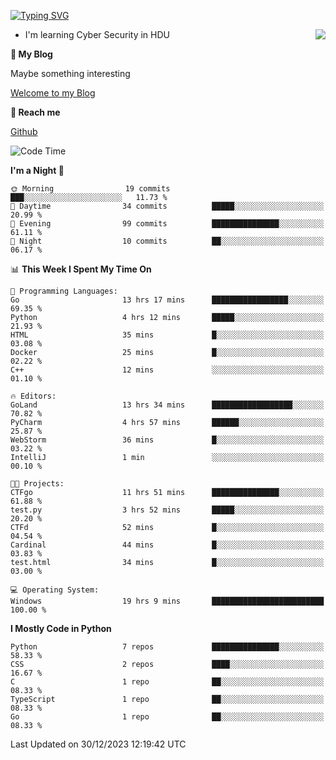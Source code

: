 [![Typing SVG](https://readme-typing-svg.herokuapp.com?font=Fira+Code&pause=1000&random=false&width=450&height=60&lines=Hello+%F0%9F%91%8B%F0%9F%8F%BB;I'm+JBNRZ)](https://git.io/typing-svg)

<a href="#">
  <img align="right" src="https://github-readme-stats.vercel.app/api?username=JBNRZ&show_icons=true&bg_color=15,f2f7fd,E0EAFC" />
</a>

- I'm learning Cyber Security in HDU

 **🌱 My Blog**

Maybe something interesting

[Welcome to my Blog](https://jbnrz.com.cn/)

 **💬 Reach me** 

[Github](https://github.com/JBNRZ)


<!--START_SECTION:waka-->
![Code Time](http://img.shields.io/badge/Code%20Time-242%20hrs%2022%20mins-blue)

**I'm a Night 🦉** 

```text
🌞 Morning                19 commits          ███░░░░░░░░░░░░░░░░░░░░░░   11.73 % 
🌆 Daytime                34 commits          █████░░░░░░░░░░░░░░░░░░░░   20.99 % 
🌃 Evening                99 commits          ███████████████░░░░░░░░░░   61.11 % 
🌙 Night                  10 commits          ██░░░░░░░░░░░░░░░░░░░░░░░   06.17 % 
```


📊 **This Week I Spent My Time On** 

```text
💬 Programming Languages: 
Go                       13 hrs 17 mins      █████████████████░░░░░░░░   69.35 % 
Python                   4 hrs 12 mins       █████░░░░░░░░░░░░░░░░░░░░   21.93 % 
HTML                     35 mins             █░░░░░░░░░░░░░░░░░░░░░░░░   03.08 % 
Docker                   25 mins             █░░░░░░░░░░░░░░░░░░░░░░░░   02.22 % 
C++                      12 mins             ░░░░░░░░░░░░░░░░░░░░░░░░░   01.10 % 

🔥 Editors: 
GoLand                   13 hrs 34 mins      ██████████████████░░░░░░░   70.82 % 
PyCharm                  4 hrs 57 mins       ██████░░░░░░░░░░░░░░░░░░░   25.87 % 
WebStorm                 36 mins             █░░░░░░░░░░░░░░░░░░░░░░░░   03.22 % 
IntelliJ                 1 min               ░░░░░░░░░░░░░░░░░░░░░░░░░   00.10 % 

🐱‍💻 Projects: 
CTFgo                    11 hrs 51 mins      ███████████████░░░░░░░░░░   61.88 % 
test.py                  3 hrs 52 mins       █████░░░░░░░░░░░░░░░░░░░░   20.20 % 
CTFd                     52 mins             █░░░░░░░░░░░░░░░░░░░░░░░░   04.54 % 
Cardinal                 44 mins             █░░░░░░░░░░░░░░░░░░░░░░░░   03.83 % 
test.html                34 mins             █░░░░░░░░░░░░░░░░░░░░░░░░   03.00 % 

💻 Operating System: 
Windows                  19 hrs 9 mins       █████████████████████████   100.00 % 
```

**I Mostly Code in Python** 

```text
Python                   7 repos             ███████████████░░░░░░░░░░   58.33 % 
CSS                      2 repos             ████░░░░░░░░░░░░░░░░░░░░░   16.67 % 
C                        1 repo              ██░░░░░░░░░░░░░░░░░░░░░░░   08.33 % 
TypeScript               1 repo              ██░░░░░░░░░░░░░░░░░░░░░░░   08.33 % 
Go                       1 repo              ██░░░░░░░░░░░░░░░░░░░░░░░   08.33 % 
```




 Last Updated on 30/12/2023 12:19:42 UTC
<!--END_SECTION:waka-->
